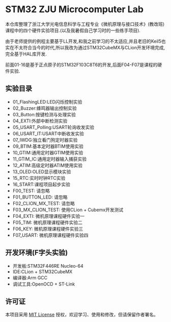 # STM32 ZJU Microcomputer Lab

本仓库整理了浙江大学光电信息科学与工程专业《微机原理与接口技术》(教改班)课程中的四个硬件实验项目.(以及我暑假自己学习时的一些练手项目).

由于老师提供的例程主要基于LL开发,和我之前学习的不太适应,并且老旧的Keil5也实在不太符合当今的时代,所以我改为通过STM32CubeMX与CLion开发环境完成,完全基于HAL库开发.

前面01-16是基于正点原子的STM32F103C8T6的开发,后面F04-F07是课程的硬件实验.

## 实验目录

- 01_FlashingLED:LED闪烁控制实验
- 02_Buzzer:蜂鸣器输出控制实验
- 03_Button:按键检测与处理实验
- 04_EXTI:外部中断检测实验
- 05_USART_Polling:USART轮询收发实验
- 06_USART_IT:USART中断收发实验
- 07_IWDG:独立看门狗定时器实验
- 09_BTIM:基本定时器BTIM使用实验
- 10_GTIM:通用定时器GTIM使用实验
- 11_GTIM_IC:通用定时器输入捕获实验
- 12_ATIM:高级定时器ATIM使用实验
- 13_OLED:OLED显示模块实验
- 15_RTC:实时时钟RTC实验
- 16_START:课程项目起步实验
- F00_TEST: 请忽略
- F01_BUTTON_LED: 请忽略
- F02_CLION_MX_TEST: 请忽略
- F03_MX_CLION_TEST: 使用CLion + Cubemx开发测试
- F04_EXTI: 微机原理课程硬件实验一
- F05_TIM: 微机原理课程硬件实验二
- F06_KEY: 微机原理课程硬件实验三
- F07_USART: 微机原理课程硬件实验四
## 开发环境(F字头实验)

- 开发板:STM32F446RE Nucleo-64
- IDE:CLion + STM32CubeMX
- 编译器:Arm GCC
- 调试工具:OpenOCD + ST-Link

## 许可证

本项目采用 [MIT License](LICENSE) 授权，欢迎学习、使用和修改，但请保留作者署名。
